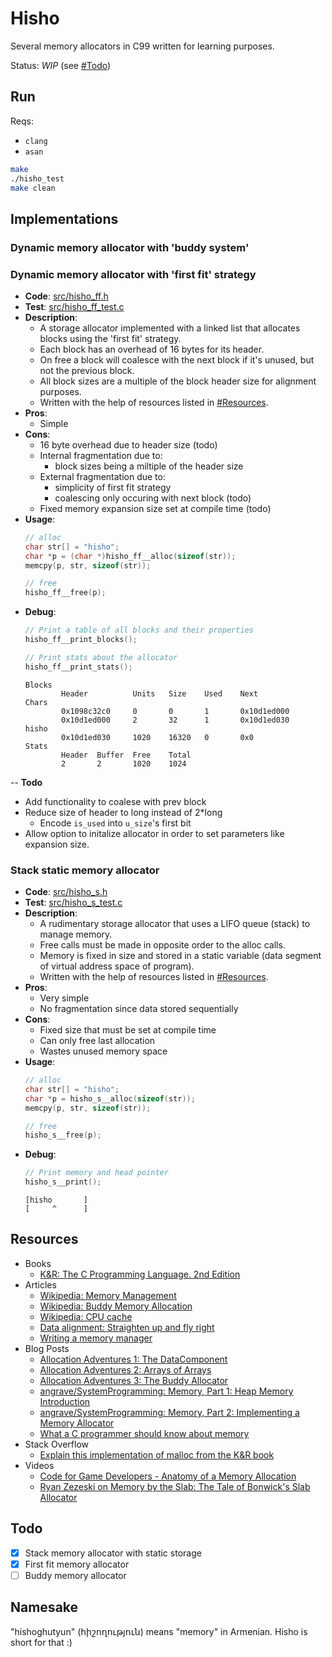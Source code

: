 # Hisho

Several memory allocators in C99 written for learning purposes.

Status: _WIP_ (see [#Todo](#todo))

## Run

Reqs:
  - `clang`
  - `asan`

```bash
make
./hisho_test
make clean
```

## Implementations

### Dynamic memory allocator with 'buddy system'

### Dynamic memory allocator with 'first fit' strategy

- **Code**: [src/hisho_ff.h](src/hisho_ff.h)
- **Test**: [src/hisho_ff_test.c](src/hisho_ff_test.c)
- **Description**:
  - A storage allocator implemented with a linked list that allocates blocks using the 'first fit' strategy.
  - Each block has an overhead of 16 bytes for its header.
  - On free a block will coalesce with the next block if it's unused, but not the previous block.
  - All block sizes are a multiple of the block header size for alignment purposes.
  - Written with the help of resources listed in [#Resources](#resources).
- **Pros**:
  - Simple
- **Cons**:
  - 16 byte overhead due to header size (todo)
  - Internal fragmentation due to:
    - block sizes being a miltiple of the header size
  - External fragmentation due to:
    - simplicity of first fit strategy
    - coalescing only occuring with next block (todo)
  - Fixed memory expansion size set at compile time (todo)
- **Usage**:
    ```c
    // alloc
    char str[] = "hisho";
    char *p = (char *)hisho_ff__alloc(sizeof(str));
    memcpy(p, str, sizeof(str));

    // free
    hisho_ff__free(p);
    ```
- **Debug**:
    ```c
    // Print a table of all blocks and their properties
    hisho_ff__print_blocks();

    // Print stats about the allocator
    hisho_ff__print_stats();
    ```
    ```
    Blocks
            Header          Units   Size    Used    Next            Chars
            0x1098c32c0     0       0       1       0x10d1ed000
            0x10d1ed000     2       32      1       0x10d1ed030     hisho
            0x10d1ed030     1020    16320   0       0x0
    Stats
            Header  Buffer  Free    Total
            2       2       1020    1024
    ```
-- **Todo**
  - Add functionality to coalese with prev block
  - Reduce size of header to long instead of 2*long
    - Encode `is_used` into `u_size`'s first bit
  - Allow option to initalize allocator in order to set parameters like expansion size.

### Stack static memory allocator
- **Code**: [src/hisho_s.h](src/hisho_s.h)
- **Test**: [src/hisho_s_test.c](src/hisho_s_test.c)
- **Description**:
  -  A rudimentary storage allocator that uses a LIFO queue (stack) to manage memory.
  - Free calls must be made in opposite order to the alloc calls.
  - Memory is fixed in size and stored in a static variable (data segment of virtual address space of program).
  - Written with the help of resources listed in [#Resources](#resources).
- **Pros**:
  - Very simple
  - No fragmentation since data stored sequentially
- **Cons**:
  - Fixed size that must be set at compile time
  - Can only free last allocation
  - Wastes unused memory space
- **Usage**:
    ```c
    // alloc
    char str[] = "hisho";
    char *p = hisho_s__alloc(sizeof(str));
    memcpy(p, str, sizeof(str));

    // free
    hisho_s__free(p);
    ```
- **Debug**:
    ```c
    // Print memory and head pointer
    hisho_s__print();
    ```
    ```
    [hisho       ]
    [     ^      ]
    ```

## Resources

- Books
  - [K&R: The C Programming Language. 2nd Edition](https://g.co/kgs/qax39B)
- Articles
  - [Wikipedia: Memory Management](https://en.wikipedia.org/wiki/Memory_management)
  - [Wikipedia: Buddy Memory Allocation](https://en.wikipedia.org/wiki/Buddy_memory_allocation)
  - [Wikipedia: CPU cache](https://en.wikipedia.org/wiki/CPU_cache)
  - [Data alignment: Straighten up and fly right](https://developer.ibm.com/technologies/systems/articles/pa-dalign/)
  - [Writing a memory manager](https://wiki.osdev.org/Writing_a_memory_manager)
- Blog Posts
  - [Allocation Adventures 1: The DataComponent](http://bitsquid.blogspot.com/2015/06/allocation-adventures-1-datacomponent.html)
  - [Allocation Adventures 2: Arrays of Arrays](http://bitsquid.blogspot.com/2015/06/allocation-adventures-2-arrays-of-arrays.html)
  - [Allocation Adventures 3: The Buddy Allocator](http://bitsquid.blogspot.com/2015/08/allocation-adventures-3-buddy-allocator.html)
  - [angrave/SystemProgramming: Memory, Part 1: Heap Memory Introduction](https://github.com/angrave/SystemProgramming/wiki/Memory,-Part-1:-Heap-Memory-Introduction)
  - [angrave/SystemProgramming: Memory, Part 2: Implementing a Memory Allocator](https://github.com/angrave/SystemProgramming/wiki/Memory%2C-Part-2%3A-Implementing-a-Memory-Allocator)
  - [What a C programmer should know about memory](https://marek.vavrusa.com/memory/)
- Stack Overflow
  - [Explain this implementation of malloc from the K&R book](https://stackoverflow.com/a/36512105/2019764)
- Videos
  - [Code for Game Developers - Anatomy of a Memory Allocation](https://www.youtube.com/watch?v=c0g3S_2QxWM)
  - [Ryan Zezeski on Memory by the Slab: The Tale of Bonwick's Slab Allocator](https://paperswelove.org/2015/video/ryan-zezeski-memory-by-the-slab/)

## Todo

- [X] Stack memory allocator with static storage
- [X] First fit memory allocator
- [ ] Buddy memory allocator

## Namesake

"hishoghutyun" (հիշողություն) means "memory" in Armenian. Hisho is short for that :)
